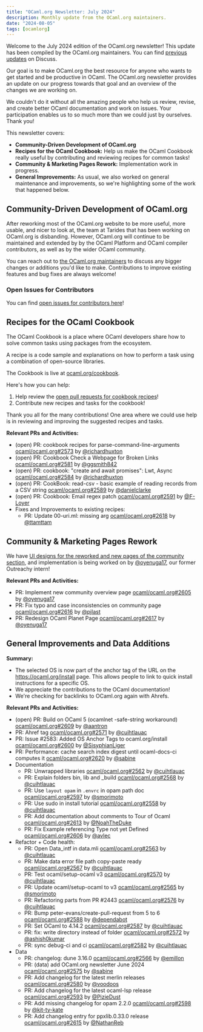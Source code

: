 ```yaml
---
title: "OCaml.org Newsletter: July 2024"
description: Monthly update from the OCaml.org maintainers.
date: "2024-08-05"
tags: [ocamlorg]
---
```


Welcome to the July 2024 edition of the OCaml.org newsletter! This update has been compiled by the OCaml.org maintainers. You can find [previous updates](https://discuss.ocaml.org/tag/ocamlorg-newsletter) on Discuss.

Our goal is to make OCaml.org the best resource for anyone who wants to get started and be productive in OCaml. The OCaml.org newsletter provides an update on our progress towards that goal and an overview of the changes we are working on.

We couldn't do it without all the amazing people who help us review, revise, and create better OCaml documentation and work on issues. Your participation enables us to so much more than we could just by ourselves. Thank you!

This newsletter covers:
- **Community-Driven Development of OCaml.org**
- **Recipes for the OCaml Cookbook:** Help us make the OCaml Cookbook really useful by contributing and reviewing recipes for common tasks!
- **Community & Marketing Pages Rework:** Implementation work in progress.
- **General Improvements:** As usual, we also worked on general maintenance and improvements, so we're highlighting some of the work that happened below.

## Community-Driven Development of OCaml.org

After reworking most of the OCaml.org website to be more useful, more usable, and nicer to look at, the team at Tarides that has been working on OCaml.org is disbanding. However, OCaml.org will continue to be maintained and extended by by the OCaml Platform and OCaml compiler contributors, as well as by the wider OCaml community.

You can reach out to [the OCaml.org maintainers](https://github.com/ocaml/ocaml.org?tab=readme-ov-file#maintainers) to discuss any bigger changes or additions you'd like to make. Contributions to improve existing features and bug fixes are always welcome!

### Open Issues for Contributors

You can find [open issues for contributors here](https://github.com/ocaml/ocaml.org/issues?q=is%3Aissue+is%3Aopen+label%3A%22help+wanted%22+no%3Aassignee)!


## Recipes for the OCaml Cookbook

The OCaml Cookbook is a place where OCaml developers share how to solve common tasks using packages from the ecosystem.

A recipe is a code sample and explanations on how to perform a task using a combination of open-source libraries.

The Cookbook is live at [ocaml.org/cookbook](https://ocaml.org/cookbook).

Here's how you can help:

1. Help review the [open pull requests for cookbook recipes](https://github.com/ocaml/ocaml.org/pulls?q=is%3Apr+is%3Aopen+label%3ACookbook)!
2. Contribute new recipes and tasks for the cookbook!

Thank you all for the many contributions! One area where we could use help is in reviewing and improving the suggested recipes and tasks.

**Relevant PRs and Activities:**
- (open) PR: cookbook recipes for parse-command-line-arguments [ocaml/ocaml.org#2573](https://github.com/ocaml/ocaml.org/pull/2573) by [@richardhuxton](https://github.com/richardhuxton)
- (open) PR: Cookbook Check a Webpage for Broken Links [ocaml/ocaml.org#2581](https://github.com/ocaml/ocaml.org/pull/2581)  by [@ggsmith842](https://github.com/ggsmith842)
- (open) PR: cookbook: "create and await promises": Lwt, Async [ocaml/ocaml.org#2584](https://github.com/ocaml/ocaml.org/pull/2584) by [@richardhuxton](https://github.com/richardhuxton)
- (open) PR: CookBook: read-csv - basic example of reading records from a CSV string [ocaml/ocaml.org#2589](https://github.com/ocaml/ocaml.org/pull/2589) by [@danielclarke](https://github.com/danielclarke)
- (open) PR: Cookbook: Email regex patch [ocaml/ocaml.org#2591](https://github.com/ocaml/ocaml.org/pull/2591) by [@F-Loyer](https://github.com/F-Loyer)
- Fixes and Improvements to existing recipes:
    - PR: Update 00-uri.ml: missing arg [ocaml/ocaml.org#2618](https://github.com/ocaml/ocaml.org/pull/2618) by [@ttamttam](https://github.com/ttamttam)

## Community & Marketing Pages Rework

We have [UI designs for the reworked and new pages of the community section](https://www.figma.com/file/7hmoWkQP9PgLTfZCqiZMWa/OCaml-Community-Pages?type=design&node-id=637%3A4539&mode=design&t=RpQlGvOpeg1a93AZ-1), and implementation is being worked on by [@oyenuga17](https://github.com/oyenuga17), our former Outreachy intern!

**Relevant PRs and Activities:**
- PR: Implement new community overview page [ocaml/ocaml.org#2605](https://github.com/ocaml/ocaml.org/pull/2605) by [@oyenuga17](https://github.com/oyenuga17)
- PR: Fix typo and case inconsistencies on community page [ocaml/ocaml.org#2616](https://github.com/ocaml/ocaml.org/pull/2616) by [@pjlast](https://github.com/pjlast)
- PR: Redesign OCaml Planet Page [ocaml/ocaml.org#2617](https://github.com/ocaml/ocaml.org/pull/2617) by [@oyenuga17](https://github.com/oyenuga17)


## General Improvements and Data Additions

**Summary:**

* The selected OS is now part of the anchor tag of the URL on the https://ocaml.org/install page. This allows people to link to quick install instructions for a specific OS.
* We appreciate the contributions to the OCaml documentation!
* We're checking for backlinks to OCaml.org again with Ahrefs.

**Relevant PRs and Activities:**
- (open) PR: Build on OCaml 5 (ocamlnet -safe-string workaround) [ocaml/ocaml.org#2609](https://github.com/ocaml/ocaml.org/pull/2609) by [@aantron](https://github.com/aantron)
- PR: Ahref tag [ocaml/ocaml.org#2571](https://github.com/ocaml/ocaml.org/pull/2571)  by [@cuihtlauac](https://github.com/cuihtlauac)
- PR: Issue #2583: Added OS Anchor Tags to ocaml.org/install [ocaml/ocaml.org#2600](https://github.com/ocaml/ocaml.org/pull/2600) by [@SisyphianLiger](https://github.com/SisyphianLiger)
- PR: Performance: cache search index digest until ocaml-docs-ci computes it [ocaml/ocaml.org#2620](https://github.com/ocaml/ocaml.org/pull/2620)  by [@sabine](https://github.com/sabine)
- Documentation
    - PR: Unwrapped libraries [ocaml/ocaml.org#2562](https://github.com/ocaml/ocaml.org/pull/2562)  by [@cuihtlauac](https://github.com/cuihtlauac)
    - PR: Explain folders bin, lib and _build [ocaml/ocaml.org#2568](https://github.com/ocaml/ocaml.org/pull/2568) by [@cuihtlauac](https://github.com/cuihtlauac)
    - PR: Use `layout opam` in `.envrc` in opam path doc [ocaml/ocaml.org#2597](https://github.com/ocaml/ocaml.org/pull/2597) by [@smorimoto](https://github.com/smorimoto)
    - PR: Use sudo in install tutorial [ocaml/ocaml.org#2558](https://github.com/ocaml/ocaml.org/pull/2558) by [@cuihtlauac](https://github.com/cuihtlauac)
    - PR: Add documentation about comments to Tour of Ocaml [ocaml/ocaml.org#2613](https://github.com/ocaml/ocaml.org/pull/2613) by [@NoahTheDuke](https://github.com/NoahTheDuke)
    - PR: Fix Example referencing Type not yet Defined [ocaml/ocaml.org#2606](https://github.com/ocaml/ocaml.org/pull/2606) by [@avlec](https://github.com/avlec)
- Refactor + Code health:
    - PR: Open Data_intf in data.mli [ocaml/ocaml.org#2563](https://github.com/ocaml/ocaml.org/pull/2563)  by [@cuihtlauac](https://github.com/cuihtlauac)
    - PR: Make data error file path copy-paste ready [ocaml/ocaml.org#2567](https://github.com/ocaml/ocaml.org/pull/2567)  by [@cuihtlauac](https://github.com/cuihtlauac)
    - PR: Test ocaml/setup-ocaml v3 [ocaml/ocaml.org#2570](https://github.com/ocaml/ocaml.org/pull/2570)  by [@cuihtlauac](https://github.com/cuihtlauac)
    - PR: Update ocaml/setup-ocaml to v3 [ocaml/ocaml.org#2565](https://github.com/ocaml/ocaml.org/pull/2565) by [@smorimoto](https://github.com/smorimoto)
    - PR: Refactoring parts from PR #2443 [ocaml/ocaml.org#2576](https://github.com/ocaml/ocaml.org/pull/2576)  by [@cuihtlauac](https://github.com/cuihtlauac)
    - PR: Bump peter-evans/create-pull-request from 5 to 6 [ocaml/ocaml.org#2588](https://github.com/ocaml/ocaml.org/pull/2588)  by [@dependabot](https://github.com/dependabot)
    - PR: Set OCaml to 4.14.2 [ocaml/ocaml.org#2587](https://github.com/ocaml/ocaml.org/pull/2587) by [@cuihtlauac](https://github.com/cuihtlauac)
    - PR: fix: write directory instead of folder [ocaml/ocaml.org#2572](https://github.com/ocaml/ocaml.org/pull/2572) by [@ashish0kumar](https://github.com/ashish0kumar)
    - PR: sync debug-ci and ci [ocaml/ocaml.org#2582](https://github.com/ocaml/ocaml.org/pull/2582)  by [@cuihtlauac](https://github.com/cuihtlauac)
- Data
    - PR: changelog: dune 3.16.0 [ocaml/ocaml.org#2566](https://github.com/ocaml/ocaml.org/pull/2566) by [@emillon](https://github.com/emillon)
    - PR: (data) add OCaml.org newsletter June 2024 [ocaml/ocaml.org#2575](https://github.com/ocaml/ocaml.org/pull/2575)  by [@sabine](https://github.com/sabine)
    - PR: Add changelog for the latest merlin releases [ocaml/ocaml.org#2580](https://github.com/ocaml/ocaml.org/pull/2580)  by [@voodoos](https://github.com/voodoos)
    - PR: Add changelog for the latest ocaml-lsp release [ocaml/ocaml.org#2593](https://github.com/ocaml/ocaml.org/pull/2593)  by [@PizieDust](https://github.com/PizieDust)
    - PR: Add missing changelog for opam 2.2.0 [ocaml/ocaml.org#2598](https://github.com/ocaml/ocaml.org/pull/2598)  by [@kit-ty-kate](https://github.com/kit-ty-kate)
    - PR: Add changelog entry for ppxlib.0.33.0 release [ocaml/ocaml.org#2615](https://github.com/ocaml/ocaml.org/pull/2615) by [@NathanReb](https://github.com/NathanReb)
